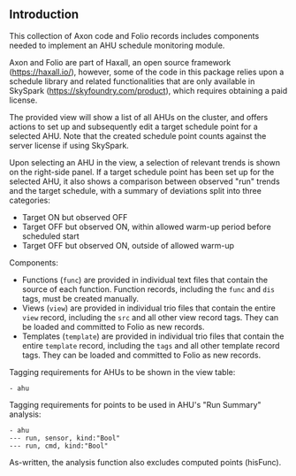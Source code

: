 ## Introduction

This collection of Axon code and Folio records includes components needed to 
implement an AHU schedule monitoring module.

Axon and Folio are part of Haxall, an open source framework (https://haxall.io/),
however, some of the code in this package relies upon a schedule library and related
functionalities that are only available in SkySpark (https://skyfoundry.com/product), 
which requires obtaining a paid license.

The provided view will show a list of all AHUs on the cluster, and offers actions
to set up and subsequently edit a target schedule point for a selected AHU. Note
that the created schedule point counts against the server license if using
SkySpark.

Upon selecting an AHU in the view, a selection of relevant trends is
shown on the right-side panel. If a target schedule point has been set up for the
selected AHU, it also shows a comparison between observed "run" trends and the
target schedule, with a summary of deviations split into three categories:
- Target ON but observed OFF
- Target OFF but observed ON, within allowed warm-up period before scheduled start
- Target OFF but observed ON, outside of allowed warm-up

Components:
- Functions (`func`) are provided in individual text files that contain the source of
  each function. Function records, including the `func` and `dis` tags, must be
  created manually.
- Views (`view`) are provided in individual trio files that contain the entire `view`
  record, including the `src` and all other view record tags. They can be loaded
  and committed to Folio as new records.
- Templates (`template`) are provided in individual trio files that contain the entire
  `template` record, including the `tags` and all other template record tags. They
  can be loaded and committed to Folio as new records.

Tagging requirements for AHUs to be shown in the view table:
```
- ahu
```

Tagging requirements for points to be used in AHU's "Run Summary" analysis:
```
- ahu
--- run, sensor, kind:"Bool"
--- run, cmd, kind:"Bool"
```
As-written, the analysis function also excludes computed points (hisFunc).
